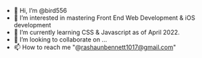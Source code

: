- 👋 Hi, I’m @bird556
- 👀 I’m interested in mastering Front End Web Development & iOS development
- 🌱 I’m currently learning CSS & Javascript as of April 2022.
- 💞️ I’m looking to collaborate on ...
- 📫 How to reach me "@rashaunbennett1017@gmail.com"
<!---
bird556/bird556 is a ✨ special ✨ repository because its `README.md` (this file) appears on your GitHub profile.
You can click the Preview link to take a look at your changes.
--->
